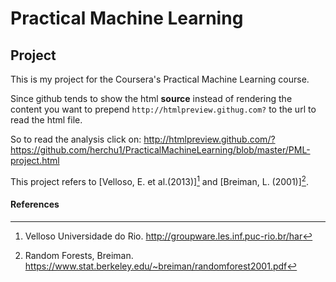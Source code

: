 Practical Machine Learning
==========================

Project
-------

This is my project for the Coursera's Practical Machine Learning course.

Since github tends to show the html __source__ instead of rendering the content you want to prepend `http://htmlpreview.githug.com?` to the url to read the html file.

So to read the analysis click on: 
http://htmlpreview.github.com/?https://github.com/herchu1/PracticalMachineLearning/blob/master/PML-project.html

This project refers to [Velloso, E. et al.(2013)][^1] and [Breiman, L. (2001)][^2].

#### References

[^1]: Velloso Universidade do Rio. http://groupware.les.inf.puc-rio.br/har

[^2]: Random Forests, Breiman. https://www.stat.berkeley.edu/~breiman/randomforest2001.pdf


